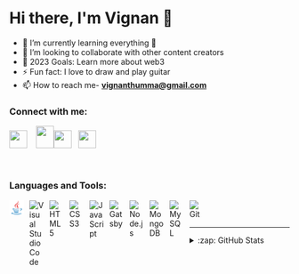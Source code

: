 # Hi there, I'm Vignan 👋 

- 🌱 I’m currently learning everything 🤣
- 👯 I’m looking to collaborate with other content creators
- 🥅 2023 Goals: Learn more about web3
- ⚡ Fun fact: I love to draw and play guitar
- 📫 How to reach me- **vignanthumma@gmail.com**

### Connect with me:

<p align="left"><a href="https://www.linkedin.com/in/-vignan/" target="_blank" rel="noreferrer"><img src="https://raw.githubusercontent.com/danielcranney/readme-generator/main/public/icons/socials/linkedin.svg" width="32" height="32" /></a> &nbsp;&nbsp;
<a  href="https://www.github.com/vignan8" target="_blank" rel="noreferrer"><img src="https://raw.githubusercontent.com/danielcranney/readme-generator/main/public/icons/socials/github-dark.svg" width="32" height="40/></a> &nbsp;&nbsp;
 <a href="http://www.instagram.com/vignanofficial" target="_blank" rel="noreferrer"><img src="https://raw.githubusercontent.com/danielcranney/readme-generator/main/public/icons/socials/instagram.svg" width="32" height="32" /></a>&nbsp;&nbsp;
<a href="https://twitter.com/VignanThumma" target="_blank" rel="noreferrer"><img src="https://raw.githubusercontent.com/danielcranney/readme-generator/main/public/icons/socials/twitter.svg" width="32" height="32" /></a></p>&nbsp;&nbsp;


### Languages and Tools:

<img align="left" alt="Java" width="26px" src="https://github.com/devicons/devicon/blob/master/icons/java/java-original.svg"  style="padding-right:10px;" />
<img align="left" alt="Visual Studio Code" width="26px" src="https://cdn.jsdelivr.net/gh/devicons/devicon/icons/vscode/vscode-original.svg" style="padding-right:10px;" />
<img align="left" alt="HTML5" width="26px" src="https://cdn.jsdelivr.net/gh/devicons/devicon/icons/html5/html5-original.svg" style="padding-right:10px;" />
<img align="left" alt="CSS3" width="26px" src="https://cdn.jsdelivr.net/gh/devicons/devicon/icons/css3/css3-original.svg" style="padding-right:10px;" />
<img align="left" alt="JavaScript" width="26px" src="https://cdn.jsdelivr.net/gh/devicons/devicon/icons/javascript/javascript-original.svg" style="padding-right:10px;" />
<img align="left" alt="Gatsby" width="26px" src="https://cdn.jsdelivr.net/gh/devicons/devicon/icons/gatsby/gatsby-original.svg" style="padding-right:10px;" />
<img align="left" alt="Node.js" width="26px" src="https://cdn.jsdelivr.net/gh/devicons/devicon/icons/nodejs/nodejs-original.svg" style="padding-right:10px;" />
<img align="left" alt="MongoDB" width="26px" src="https://cdn.jsdelivr.net/gh/devicons/devicon/icons/mongodb/mongodb-original.svg" style="padding-right:10px;" />
<img align="left" alt="MySQL" width="26px" src="https://cdn.jsdelivr.net/gh/devicons/devicon/icons/mysql/mysql-original.svg" style="padding-right:10px;" />
<img align="left" alt="Git" width="26px" src="https://cdn.jsdelivr.net/gh/devicons/devicon/icons/git/git-original.svg" style="padding-right:10px;" />

<br />
<br />

---

<details>
  <summary>:zap: GitHub Stats</summary>

  <img align="left" alt="Vignan's GitHub Stats" src="https://github-readme-stats.vercel.app/api?username=vignan8&show_icons=true&hide_border=false&title_color=ff652f&icon_color=FFE400&bg_color=09131B&text_color=ffffff&border_color=0c1a25" />
<p align="left"> <img src="https://komarev.com/ghpvc/?username=vignan8&label=Profile%20views&color=0e75b6&style=flat" alt="Vignan" /></p>
</details>

<picture>
<source 
  srcset="https://github-readme-stats.vercel.app/api?username=vignan8&show_icons=true&theme=dark"
  media="(prefers-color-scheme: dark)"
/>
<source
  srcset="https://github-readme-stats.vercel.app/api?username=vignan8&show_icons=true"
  media="(prefers-color-scheme: light), (prefers-color-scheme: no-preference)"
/>


[twitter]: https://twitter.com/VignanThumma
[instagram]: https://instagram.com/vignanofficial
[linkedin]: https://linkedin.com/in/-vignan
